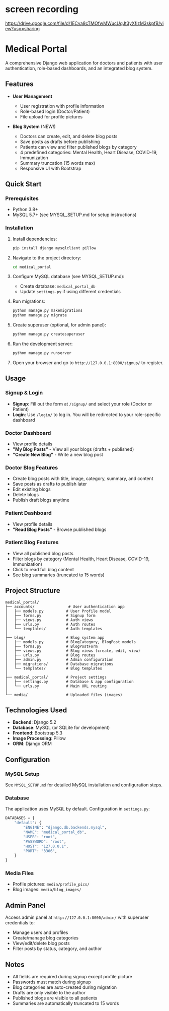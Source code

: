 # screen recording
https://drive.google.com/file/d/1ECva8cTMOfwMWucUqJt3yXfizM3skpfB/view?usp=sharing

# Medical Portal

A comprehensive Django web application for doctors and patients with user authentication, role-based dashboards, and an integrated blog system.

## Features

- **User Management**
  - User registration with profile information
  - Role-based login (Doctor/Patient)
  - File upload for profile pictures
  
- **Blog System** (NEW!)
  - Doctors can create, edit, and delete blog posts
  - Save posts as drafts before publishing
  - Patients can view and filter published blogs by category
  - 4 predefined categories: Mental Health, Heart Disease, COVID-19, Immunization
  - Summary truncation (15 words max)
  - Responsive UI with Bootstrap

## Quick Start

### Prerequisites
- Python 3.8+
- MySQL 5.7+ (see MYSQL_SETUP.md for setup instructions)

### Installation

1. Install dependencies:
   ```bash
   pip install django mysqlclient pillow
   ```

2. Navigate to the project directory:
   ```bash
   cd medical_portal
   ```

3. Configure MySQL database (see MYSQL_SETUP.md):
   - Create database: `medical_portal_db`
   - Update `settings.py` if using different credentials

4. Run migrations:
   ```bash
   python manage.py makemigrations
   python manage.py migrate
   ```

5. Create superuser (optional, for admin panel):
   ```bash
   python manage.py createsuperuser
   ```

6. Run the development server:
   ```bash
   python manage.py runserver
   ```

7. Open your browser and go to `http://127.0.0.1:8000/signup/` to register.

## Usage

### Signup & Login
- **Signup**: Fill out the form at `/signup/` and select your role (Doctor or Patient)
- **Login**: Use `/login/` to log in. You will be redirected to your role-specific dashboard

### Doctor Dashboard
- View profile details
- **"My Blog Posts"** - View all your blogs (drafts + published)
- **"Create New Blog"** - Write a new blog post

### Doctor Blog Features
- Create blog posts with title, image, category, summary, and content
- Save posts as drafts to publish later
- Edit existing blogs
- Delete blogs
- Publish draft blogs anytime

### Patient Dashboard
- View profile details
- **"Read Blog Posts"** - Browse published blogs

### Patient Blog Features
- View all published blog posts
- Filter blogs by category (Mental Health, Heart Disease, COVID-19, Immunization)
- Click to read full blog content
- See blog summaries (truncated to 15 words)

## Project Structure

```
medical_portal/
├── accounts/               # User authentication app
│   ├── models.py          # User Profile model
│   ├── forms.py           # Signup form
│   ├── views.py           # Auth views
│   ├── urls.py            # Auth routes
│   └── templates/         # Auth templates
│
├── blog/                  # Blog system app
│   ├── models.py          # BlogCategory, BlogPost models
│   ├── forms.py           # BlogPostForm
│   ├── views.py           # Blog views (create, edit, view)
│   ├── urls.py            # Blog routes
│   ├── admin.py           # Admin configuration
│   ├── migrations/        # Database migrations
│   └── templates/         # Blog templates
│
├── medical_portal/        # Project settings
│   ├── settings.py        # Database & app configuration
│   └── urls.py            # Main URL routing
│
└── media/                 # Uploaded files (images)
```

## Technologies Used

- **Backend**: Django 5.2
- **Database**: MySQL (or SQLite for development)
- **Frontend**: Bootstrap 5.3
- **Image Processing**: Pillow
- **ORM**: Django ORM

## Configuration

### MySQL Setup
See `MYSQL_SETUP.md` for detailed MySQL installation and configuration steps.

### Database
The application uses MySQL by default. Configuration in `settings.py`:
```python
DATABASES = {
    "default": {
        "ENGINE": "django.db.backends.mysql",
        "NAME": "medical_portal_db",
        "USER": "root",
        "PASSWORD": "root",
        "HOST": "127.0.0.1",
        "PORT": "3306",
    }
}
```

### Media Files
- Profile pictures: `media/profile_pics/`
- Blog images: `media/blog_images/`

## Admin Panel

Access admin panel at `http://127.0.0.1:8000/admin/` with superuser credentials to:
- Manage users and profiles
- Create/manage blog categories
- View/edit/delete blog posts
- Filter posts by status, category, and author

## Notes

- All fields are required during signup except profile picture
- Passwords must match during signup
- Blog categories are auto-created during migration
- Drafts are only visible to the author
- Published blogs are visible to all patients
- Summaries are automatically truncated to 15 words
